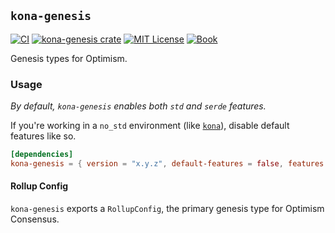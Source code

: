 ## `kona-genesis`

<a href="https://github.com/op-rs/kona/actions/workflows/rust_ci.yaml"><img src="https://github.com/op-rs/kona/actions/workflows/rust_ci.yaml/badge.svg?label=ci" alt="CI"></a>
<a href="https://crates.io/crates/kona-genesis"><img src="https://img.shields.io/crates/v/kona-genesis.svg" alt="kona-genesis crate"></a>
<a href="https://github.com/op-rs/kona/blob/main/LICENSE.md"><img src="https://img.shields.io/badge/License-MIT-d1d1f6.svg?label=license&labelColor=2a2f35" alt="MIT License"></a>
<a href="https://op-rs.github.io/kona"><img src="https://img.shields.io/badge/Book-854a15?logo=mdBook&labelColor=2a2f35" alt="Book"></a>

Genesis types for Optimism.

### Usage

_By default, `kona-genesis` enables both `std` and `serde` features._

If you're working in a `no_std` environment (like [`kona`][kona]), disable default features like so.

```toml
[dependencies]
kona-genesis = { version = "x.y.z", default-features = false, features = ["serde"] }
```

#### Rollup Config

`kona-genesis` exports a `RollupConfig`, the primary genesis type for Optimism Consensus.


<!-- Links -->

[alloy-genesis]: https://github.com/alloy-rs

[kona]: https://github.com/op-rs/kona/blob/main/Cargo.toml#L137
